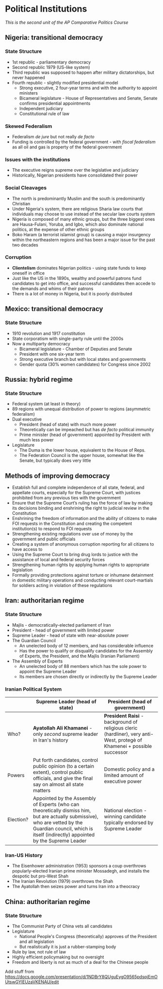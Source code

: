 # Political Institutions

_This is the second unit of the AP Comparative Politics Course_

## Nigeria: transitional democracy

### State Structure

* 1st republic - parliamentary democracy
* Second republic 1979 (US-like system)
* Third republic was supposed to happen after military dictatorships, but never happened
* Fourth republic - slightly modified presidential model
	* Strong executive, 2 four-year terms and with the authority to appoint ministers
	* Bicameral legislature - House of Representatives and Senate, Senate confirms presidential appointments
	* Independent judiciary
	* Constitutional rule of law

### Skewed Federalism

* Federalism _de jure_ but not really _de facto_
* Funding is controlled by the federal government - with _fiscal federalism_ as all oil and gas is property of the federal government

### Issues with the institutions

- The executive reigns supreme over the legislative and judiciary
- Historically, Nigerian presidents have consolidated their power

### Social Cleavages

- The north is predominantly Muslim and the south is predominantly Christian
- Under Nigeria's system, there are religious Sharia law courts that individuals may choose to use instead of the secular law courts system
- Nigeria is composed of many ethnic groups, but the three biggest ones are Hausa-Fulani, Yoruba, and Igbo, which also dominate national politics, at the expense of other ethnic groups
- Boko Haram (a terrorist islamist group) is causing a major insurgency within the northeastern regions and has been a major issue for the past two decades

### Corruption

- **Clientelism** dominates Nigerian politics - using state funds to keep oneself in office
- Just like the US in the 1890s, wealthy and powerful patrons fund candidates to get into office, and successful candidates then accede to the demands and whims of their patrons
- There is a lot of money in Nigeria, but it is poorly distributed

## Mexico: transitional democracy

### State Structure

- 1910 revolution and 1917 constitution
- State corporatism with single-party rule until the 2000s
- Now a multiparty democracy
	- Bicameral legislature - Chamber of Deputies and Senate
	- President with one six-year term
	- Strong executive branch but with local states and governments
	- Gender quota (30% women candidates) for Congress since 2002


## Russia: hybrid regime

### State Structure

- Federal system (at least in theory)
- 89 regions with unequal distribution of power to regions (asymmetric federalism)
- Dual executive
	- President (head of state) with much more power
	- Theoretically can be impeached but has _de facto_ political immunity
	- Prime minister (head of government) appointed by President with much less power
- Legislature
	- The Duma is the lower house, equivalent to the House of Reps.
	- The Federation Council is the upper house, somewhat like the Senate, but typically does very little

## Methods of improving democracy

-   Establish full and complete independence of all state, federal, and appellate courts, especially for the Supreme Court, with justices prohibited from any previous ties with the government 
-   Ensure that the Supreme Court’s ruling has the force of law by making its decisions binding and enshrining the right to judicial review in the Constitution
-   Enshrining the freedom of information and the ability of citizens to make FOI requests in the Constitution and creating the competent institution(s) to respond to FOI requests
-   Strengthening existing regulations over use of money by the government and public officials
-   Creating a system of anonymous corruption reporting for all citizens to have access to
-   Using the Supreme Court to bring drug lords to justice with the assistance of local and federal security forces
-   Strengthening human rights by applying human rights to appropriate legislation
-   Formally providing protections against torture or inhumane detainment in domestic military operations and conducting relevant court-martials for soldiers acting in violation of these regulations

## Iran: authoritarian regime

### State Structure

* Majlis - democratically-elected parliament of Iran
* President - head of government with limited power
* Supreme Leader - head of state with near-absolute power
* The Guardian Council
	* An unelected body of 12 members, and has considerable influence
	* Has the power to qualify or disqualify candidates for the Assembly of Experts, the President, and the Majlis (Iranian Parliament)
* The Assembly of Experts
	* An unelected body of 88 members which has the sole power to appoint the Supreme Leader
	* Its members are chosen directly or indirectly by the Supreme Leader

### Iranian Political System

|           | Supreme Leader (head of state)                                                                                                                                                                              | President (head of government)                                                                                             |
|-----------|-------------------------------------------------------------------------------------------------------------------------------------------------------------------------------------------------------------|----------------------------------------------------------------------------------------------------------------------------|
| Who?      | **Ayatollah Ali Khamanei** - only _second_ supreme leader in Iran's history                                                                                                                                 | **President Raisi** - background of religious cleric (hardliner), very anti-West, protegè of Khamenei + possible successor |
| Powers    | Put forth candidates, control public opinion (to a certain extent), control public officials, and give the final say on almost all state matters                                                            | Domestic policy and a limited amount of executive power                                                                    |
| Election? | Appointed by the Assembly of Experts (who can theoretically dismiss him, but are actually submissive), who are vetted by the Guardian council, which is itself (indirectly) appointed by the Supreme Leader | National election - winning candidate typically endorsed by Supreme Leader                                                 |

### Iran-US History

* The Eisenhower administration (1953) sponsors a coup overthrows popularly-elected Iranian prime minister Mossadegh, and installs the despotic but pro-West Shah
* The Iranian Revolution (1979) overthrows the Shah
* The Ayatollah then seizes power and turns Iran into a theocracy

## China: authoritarian regime

### State Structure

- The Communist Party of China vets all candidates
- Legislature
	- National People's Congress (theoretically) approves of the President and all legislation
	- But realistically it is just a rubber-stamping body
- Rule by law, not rule of law
- Highly efficient policymaking but no oversight
- Freedom and liberty is not as much of a deal for the Chinese people


Add stuff from https://docs.google.com/presentation/d/1NDBrY8QUguEygO9565pdspjEmOUtswGYlEUzaVKENAU/edit